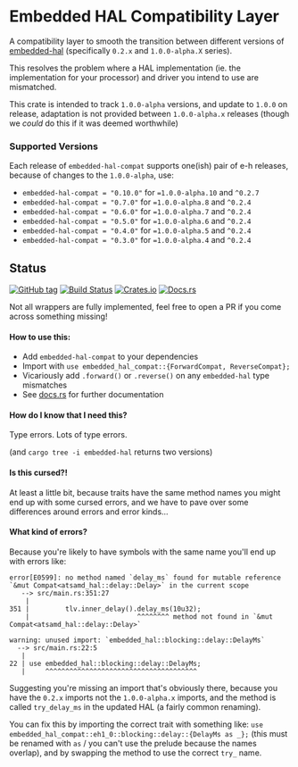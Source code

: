 # Embedded HAL Compatibility Layer

A compatibility layer to smooth the transition between different versions of [embedded-hal](https://github.com/rust-embedded/embedded-hal) (specifically `0.2.x` and `1.0.0-alpha.X` series).

This resolves the problem where a HAL implementation (ie. the implementation for your processor) and driver you intend to use are mismatched.

This crate is intended to track `1.0.0-alpha` versions, and update to `1.0.0` on release, adaptation is not provided between `1.0.0-alpha.x` releases (though we _could_ do this if it was deemed worthwhile)

### Supported Versions

Each release of `embedded-hal-compat` supports one(ish) pair of e-h releases, because of changes to the `1.0.0-alpha`, use:

- `embedded-hal-compat = "0.10.0"` for `=1.0.0-alpha.10` and `^0.2.7`
- `embedded-hal-compat = "0.7.0"` for `=1.0.0-alpha.8` and `^0.2.4`
- `embedded-hal-compat = "0.6.0"` for `=1.0.0-alpha.7` and `^0.2.4`
- `embedded-hal-compat = "0.5.0"` for `=1.0.0-alpha.6` and `^0.2.4`
- `embedded-hal-compat = "0.4.0"` for `=1.0.0-alpha.5` and `^0.2.4`
- `embedded-hal-compat = "0.3.0"` for `=1.0.0-alpha.4` and `^0.2.4`


## Status

[![GitHub tag](https://img.shields.io/github/tag/ryankurte/embedded-hal-compat.svg)](https://github.com/ryankurte/embedded-hal-compat)
[![Build Status](https://github.com/ryankurte/embedded-hal-compat/actions/workflows/rust.yml/badge.svg)](https://github.com/ryankurte/embedded-hal-compat/actions/workflows/rust.yml)
[![Crates.io](https://img.shields.io/crates/v/embedded-hal-compat.svg)](https://crates.io/crates/embedded-hal-compat)
[![Docs.rs](https://docs.rs/embedded-hal-compat/badge.svg)](https://docs.rs/embedded-hal-compat)

Not all wrappers are fully implemented, feel free to open a PR if you come across something missing!


#### How to use this:

- Add `embedded-hal-compat` to your dependencies
- Import with `use embedded_hal_compat::{ForwardCompat, ReverseCompat};`
- Vicariously add `.forward()` or `.reverse()` on any `embedded-hal` type mismatches
- See [docs.rs](https://docs.rs/embedded-hal-compat/latest/embedded_hal_compat/) for further documentation

#### How do I know that I need this?

Type errors. Lots of type errors.

(and `cargo tree -i embedded-hal` returns two versions)


#### Is this cursed?!

At least a little bit, because traits have the same method names you might end up with some cursed errors, and we have to pave over some differences around errors and error kinds...


#### What kind of errors?

Because you're likely to have symbols with the same name you'll end up with errors like:

```
error[E0599]: no method named `delay_ms` found for mutable reference `&mut Compat<atsamd_hal::delay::Delay>` in the current scope
   --> src/main.rs:351:27
    |
351 |         tlv.inner_delay().delay_ms(10u32);
    |                           ^^^^^^^^ method not found in `&mut Compat<atsamd_hal::delay::Delay>`

warning: unused import: `embedded_hal::blocking::delay::DelayMs`
  --> src/main.rs:22:5
   |
22 | use embedded_hal::blocking::delay::DelayMs;
   |     ^^^^^^^^^^^^^^^^^^^^^^^^^^^^^^^^^^^^^^
```

Suggesting you're missing an import that's obviously there, because you have the `0.2.x` imports not the `1.0.0-alpha.x` imports, and the method is called `try_delay_ms` in the updated HAL (a fairly common renaming).

You can fix this by importing the correct trait with something like: `use embedded_hal_compat::eh1_0::blocking::delay::{DelayMs as _};` (this must be renamed with `as` / you can't use the prelude because the names overlap), and by swapping the method to use the correct `try_` name.
